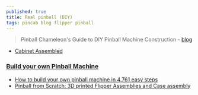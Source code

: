 ```yaml
---
published: true
title: Real pinball (DIY)
tags: pincab blog flipper pinball
---
```

> Pinball Chameleon's Guide to DIY Pinball Machine Construction  - [blog](http://pinballchameleon.blogspot.com/2012/12/the-modern-firepower-pinball-project_20.html)

- [Cabinet Assembled](http://pinballchameleon.blogspot.com/2013/01/the-modern-firepower-pinball-project_2906.html)

### [Build your own Pinball Machine](https://pinballmakers.com/wiki/index.php?title=Main_Page)

- [How to build your own pinball machine in 4,761 easy steps](https://www.inverse.com/input/culture/homebrew-pinball-expo-2021)
- [Pinball from Scratch: 3D printed Flipper Assemblies and Case assembly](https://www.youtube.com/watch?v=QSe4ZymXoos)